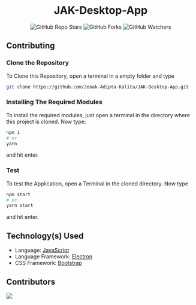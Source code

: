 <div align=center>

# JAK-Desktop-App

![GitHub Repo Stars](https://img.shields.io/github/stars/Jonak-Adipta-Kalita/JAK-Desktop-App?style=for-the-badge)
![GitHub Forks](https://img.shields.io/github/forks/Jonak-Adipta-Kalita/JAK-Desktop-App?style=for-the-badge)
![GitHub Watchers](https://img.shields.io/github/watchers/Jonak-Adipta-Kalita/JAK-Desktop-App?style=for-the-badge)

</div>

## Contributing

### Clone the Repository

To Clone this Repository, open a terminal in a empty folder and type

```bash
git clone https://github.com/Jonak-Adipta-Kalita/JAK-Desktop-App.git
```

### Installing The Required Modules

To install the required modules, just open a terminal in the directory where this project is
cloned. Now type:

```bash
npm i
# or
yarn
```

and hit enter.

### Test

To test the Application, open a Terminal in the cloned directory. Now type

```bash
npm start
# or
yarn start
```

and hit enter.

## Technology(s) Used

-   Language: [JavaScript](https://www.javascript.com/)
-   Language Framework: [Electron](https://www.electronjs.org/)
- 	CSS Framework: [Bootstrap](https://getbootstrap.com/docs/4.6/getting-started/introduction/)

## Contributors

<a href = "https://github.com/Jonak-Adipta-Kalita/JAK-Desktop-App/graphs/contributors">
	<img src="https://contrib.rocks/image?repo=Jonak-Adipta-Kalita/JAK-Desktop-App" />
</a>
